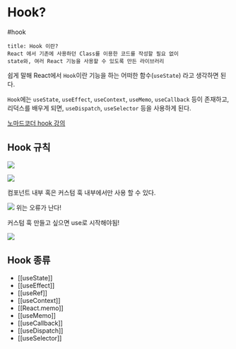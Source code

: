 # Hook?
#hook

```ad-tip 
title: Hook 이란?
React 에서 기존에 사용하던 Class를 이용한 코드를 작성할 필요 없이  
state와, 여러 React 기능을 사용할 수 있도록 만든 라이브러리
```

쉽게 말해 React에서 `Hook`이란 기능을 하는 어떠한 함수(`useState`) 라고 생각하면 된다.

`Hook`에는 `useState`, `useEffect`, `useContext`, `useMemo`, `useCallback` 등이 존재하고,  리덕스를 배우게 되면, `useDispatch`, `useSelector` 등을 사용하게 된다.

[노마드코더 hook 강의](https://nomadcoders.co/react-hooks-introduction/lobby?utm_source=free_course&utm_campaign=react-hooks-introduction&utm_medium=site)

## Hook 규칙

![](https://i.imgur.com/5HtL91D.png)


![](https://i.imgur.com/BexuUKc.png)

컴포넌트 내부 혹은 커스텀 훅 내부에서만 사용 할 수 있다.


![](https://i.imgur.com/BIc2sK0.png)
위는 오류가 난다!

커스텀 훅 만들고 싶으면 use로 시작해야됨!

![](https://i.imgur.com/WBSd7tN.png)




## Hook 종류

* [[useState]]
* [[useEffect]]
* [[useRef]]
* [[useContext]]
* [[React.memo]]
* [[useMemo]]
* [[useCallback]]
* [[useDispatch]]
* [[useSelector]]